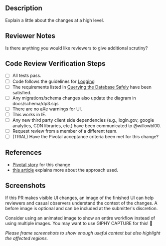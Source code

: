 ## Description

Explain a little about the changes at a high level.

## Reviewer Notes

Is there anything you would like reviewers to give additional scrutiny?

## Code Review Verification Steps

* [ ] All tests pass.
* [ ] Code follows the guidelines for [Logging](https://github.com/transcom/mymove/blob/master/docs/backend.md#logging)
* [ ] The requirements listed in
 [Querying the Database Safely](https://github.com/transcom/mymove/blob/master/docs/backend.md#querying-the-database-safely)
 have been satisfied.
* [ ] Any migrations/schema changes also update the diagram in docs/schema/dp3.sqs
* [ ] There are no [aXe](https://www.deque.com/products/aXe/) warnings for UI.
* [ ] This works in IE.
* [ ] Any new third party client side dependencies (e.g., login.gov, google analytics, CDN libraries, etc.) have been communicated to @willowbl00.
* [ ] Request review from a member of a different team.
* [ ] (TRIAL) Have the Pivotal acceptance criteria been met for this change?

## References

* [Pivotal story](tbd) for this change
* [this article](tbd) explains more about the approach used.

## Screenshots

If this PR makes visible UI changes, an image of the finished UI can help reviewers and casual
observers understand the context of the changes. A before image is optional and
can be included at the submitter's discretion.

Consider using an animated image to show an entire workflow instead of using multiple images. You may want to use GIPHY CAPTURE for this! 📸

_Please frame screenshots to show enough useful context but also highlight the affected regions._
